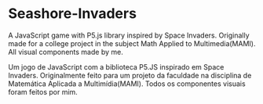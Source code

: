 # Seashore-Invaders
A JavaScript game with P5.js library inspired by Space Invaders. Originally made for a college project in the subject Math Applied to Multimedia(MAMI). All visual components made by me.

Um jogo de JavaScript com a biblioteca P5.JS inspirado em Space Invaders. Originalmente feito para um projeto da faculdade na disciplina de Matemática Aplicada a Multimídia(MAMI). Todos os componentes visuais foram feitos por mim.
